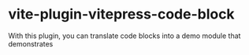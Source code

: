 # vite-plugin-vitepress-code-block

With this plugin, you can translate code blocks into a demo module that demonstrates


##
